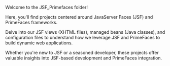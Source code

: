 Welcome to the JSF_Primefaces folder! 

Here, you'll find projects centered around JavaServer Faces (JSF) and PrimeFaces frameworks. 

Delve into our JSF views (XHTML files), managed beans (Java classes), and configuration files to understand how we leverage JSF and PrimeFaces to build dynamic web applications. 

Whether you're new to JSF or a seasoned developer, these projects offer valuable insights into JSF-based development and PrimeFaces integration.

